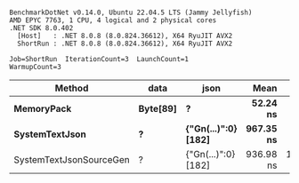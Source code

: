 ```

BenchmarkDotNet v0.14.0, Ubuntu 22.04.5 LTS (Jammy Jellyfish)
AMD EPYC 7763, 1 CPU, 4 logical and 2 physical cores
.NET SDK 8.0.402
  [Host]   : .NET 8.0.8 (8.0.824.36612), X64 RyuJIT AVX2
  ShortRun : .NET 8.0.8 (8.0.824.36612), X64 RyuJIT AVX2

Job=ShortRun  IterationCount=3  LaunchCount=1  
WarmupCount=3  

```
| Method                  | data     | json                | Mean      | Error      | StdDev    | Min       | Max       | Gen0   | Allocated |
|------------------------ |--------- |-------------------- |----------:|-----------:|----------:|----------:|----------:|-------:|----------:|
| **MemoryPack**              | **Byte[89]** | **?**                   |  **52.24 ns** |   **7.872 ns** |  **0.432 ns** |  **51.90 ns** |  **52.73 ns** | **0.0012** |     **104 B** |
| **SystemTextJson**          | **?**        | **{&quot;Gn(...)&quot;:0} [182]** | **967.35 ns** |  **24.583 ns** |  **1.347 ns** | **966.32 ns** | **968.88 ns** |      **-** |     **104 B** |
| SystemTextJsonSourceGen | ?        | {&quot;Gn(...)&quot;:0} [182] | 936.98 ns | 195.824 ns | 10.734 ns | 929.06 ns | 949.19 ns |      - |     104 B |
